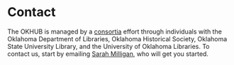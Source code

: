 # Contact

The OKHUB is managed by a [consortia](/about/managing-partners) effort through individuals with the Oklahoma Department of Libraries, Oklahoma Historical Society, Oklahoma State University Library, and the University of Oklahoma Libraries. To contact us, start by emailing [Sarah Milligan](mailto:sarah.milligan@okstate.edu), who will get you started.